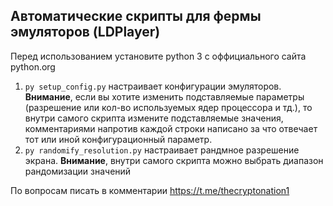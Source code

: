 ## Автоматические скрипты для фермы эмуляторов (LDPlayer)

Перед использованием установите python 3 с оффициального сайта python.org

1. `py setup_config.py` настраивает конфигурации эмуляторов. **Внимание**, если вы хотите изменить подставляемые параметры (разрешение или кол-во используемых ядер процессора и тд.), то внутри самого скрипта измените подставляемые значения, комментариями напротив каждой строки написано за что отвечает тот или иной конфигурационный параметр.
2. `py randomify_resolution.py` настраивает рандмное разрешение экрана. **Внимание**, внутри самого скрипта можно выбрать диапазон рандомизации значений

По вопросам писать в комментарии https://t.me/thecryptonation1
